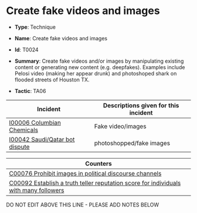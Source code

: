 # Create fake videos and images

* **Type**: Technique

* **Name**: Create fake videos and images

* **Id**: T0024

* **Summary**: Create fake videos and/or images by manipulating existing content or generating new content (e.g. deepfakes). Examples include Pelosi video (making her appear drunk) and photoshoped shark on flooded streets of Houston TX.

* **Tactic**: TA06


| Incident | Descriptions given for this incident |
| -------- | -------------------- |
| [I00006 Columbian Chemicals](../incidents/I00006.md) | Fake video/images |
| [I00042 Saudi/Qatar bot dispute](../incidents/I00042.md) | photoshopped/fake images |



| Counters |
| -------- |
| [C00076 Prohibit images in political discourse channels](../counters/C00076.md) |
| [C00092 Establish a truth teller reputation score for individuals with many followers](../counters/C00092.md) |


DO NOT EDIT ABOVE THIS LINE - PLEASE ADD NOTES BELOW